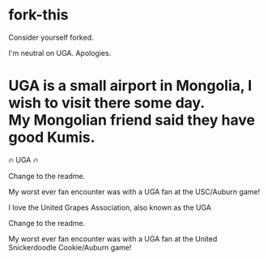 # fork-this

Consider yourself forked.

I'm neutral on UGA. Apologies.

UGA is a small airport in Mongolia, I wish to visit there some day.  
My Mongolian friend said they have good Kumis.
=======


:fire: UGA :fire:

Change to the readme.

My worst ever fan encounter was with a UGA fan at the USC/Auburn game!


I love the United Grapes Association, also known as the UGA

Change to the readme.

My worst ever fan encounter was with a UGA fan at the United Snickerdoodle Cookie/Auburn game!


